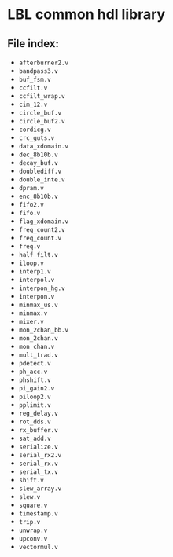 # LBL common hdl library

## File index:
* `afterburner2.v`
* `bandpass3.v`
* `buf_fsm.v`
* `ccfilt.v`
* `ccfilt_wrap.v`
* `cim_12.v`
* `circle_buf.v`
* `circle_buf2.v`
* `cordicg.v`
* `crc_guts.v`
* `data_xdomain.v`
* `dec_8b10b.v`
* `decay_buf.v`
* `doublediff.v`
* `double_inte.v`
* `dpram.v`
* `enc_8b10b.v`
* `fifo2.v`
* `fifo.v`
* `flag_xdomain.v`
* `freq_count2.v`
* `freq_count.v`
* `freq.v`
* `half_filt.v`
* `iloop.v`
* `interp1.v`
* `interpol.v`
* `interpon_hg.v`
* `interpon.v`
* `minmax_us.v`
* `minmax.v`
* `mixer.v`
* `mon_2chan_bb.v`
* `mon_2chan.v`
* `mon_chan.v`
* `mult_trad.v`
* `pdetect.v`
* `ph_acc.v`
* `phshift.v`
* `pi_gain2.v`
* `piloop2.v`
* `pplimit.v`
* `reg_delay.v`
* `rot_dds.v`
* `rx_buffer.v`
* `sat_add.v`
* `serialize.v`
* `serial_rx2.v`
* `serial_rx.v`
* `serial_tx.v`
* `shift.v`
* `slew_array.v`
* `slew.v`
* `square.v`
* `timestamp.v`
* `trip.v`
* `unwrap.v`
* `upconv.v`
* `vectormul.v`

